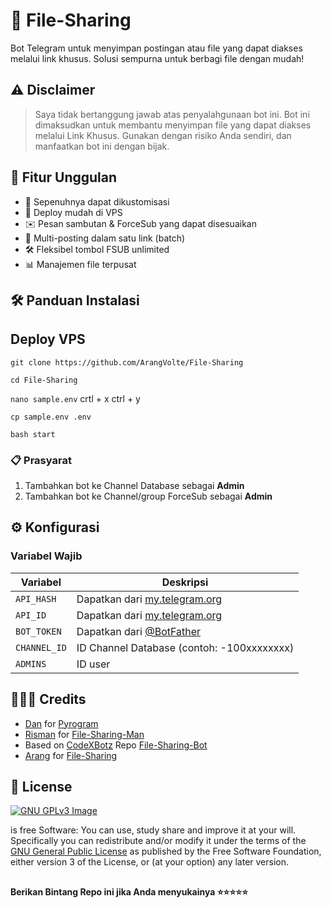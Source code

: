 # 📁 File-Sharing

Bot Telegram untuk menyimpan postingan atau file yang dapat diakses melalui link khusus. Solusi sempurna untuk berbagi file dengan mudah!


## ⚠️ Disclaimer
> Saya tidak bertanggung jawab atas penyalahgunaan bot ini.
> Bot ini dimaksudkan untuk membantu menyimpan file yang dapat diakses melalui Link Khusus.
> Gunakan dengan risiko Anda sendiri, dan manfaatkan bot ini dengan bijak.

## 🌟 Fitur Unggulan
- 💯 Sepenuhnya dapat dikustomisasi
- 🚀 Deploy mudah di VPS
- ✉️ Pesan sambutan & ForceSub yang dapat disesuaikan
- 🔗 Multi-posting dalam satu link (batch)
- 🛠 Fleksibel tombol FSUB unlimited
- 📊 Manajemen file terpusat

## 🛠 Panduan Instalasi

## Deploy VPS

`git clone https://github.com/ArangVolte/File-Sharing`

`cd File-Sharing`

`nano sample.env` crtl + x ctrl + y

`cp sample.env .env`

`bash start`


### 📋 Prasyarat
1. Tambahkan bot ke Channel Database sebagai **Admin**
2. Tambahkan bot ke Channel/group ForceSub sebagai **Admin**

## ⚙️ Konfigurasi
### Variabel Wajib
| Variabel | Deskripsi |
|----------|-----------|
| `API_HASH` | Dapatkan dari [my.telegram.org](https://my.telegram.org) |
| `API_ID` | Dapatkan dari [my.telegram.org](https://my.telegram.org) |
| `BOT_TOKEN` | Dapatkan dari [@BotFather](https://t.me/BotFather) |
| `CHANNEL_ID` | ID Channel Database (contoh: -100xxxxxxxx) |
| `ADMINS` | ID user|


## 👨🏻‍💻 Credits

-  [Dan](https://github.com/delivrance) for [Pyrogram](https://github.com/pyrogram/pyrogram)
-  [Risman](https://github.com/mrismanaziz) for [File-Sharing-Man](https://github.com/mrismanaziz/File-Sharing-Man)
-  Based on [CodeXBotz](https://github.com/CodeXBotz) Repo [File-Sharing-Bot](https://github.com/CodeXBotz/File-Sharing-Bot)
-  [Arang](https://github.com/ArangVolte) for [File-Sharing](https://github.com/ArangVolte/File-Sharing)


## 📑 License
[![GNU GPLv3 Image](https://www.gnu.org/graphics/gplv3-127x51.png)](http://www.gnu.org/licenses/gpl-3.0.en.html)  

is free Software: You can use, study share and improve it at your
will. Specifically you can redistribute and/or modify it under the terms of the
[GNU General Public License](https://www.gnu.org/licenses/gpl.html) as
published by the Free Software Foundation, either version 3 of the License, or
(at your option) any later version. 

##

   **Berikan Bintang Repo ini jika Anda menyukainya ⭐⭐⭐⭐⭐**

